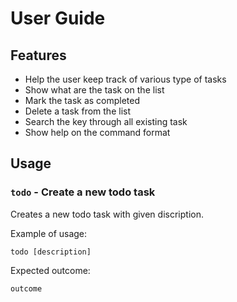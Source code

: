 # User Guide

## Features 
* Help the user keep track of various type of tasks
* Show what are the task on the list
* Mark the task as completed
* Delete a task from the list
* Search the key through all existing task
* Show help on the command format

## Usage

### `todo` - Create a new todo task 

Creates a new todo task with given discription.

Example of usage: 

`todo [description]`

Expected outcome:

`outcome`
